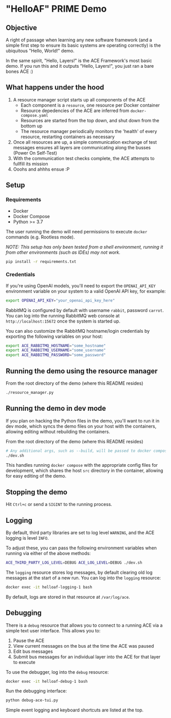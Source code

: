# "HelloAF" PRIME Demo

## Objective

A right of passage when learning any new software framework (and a simple first step to ensure its basic systems are operating correctly) is the ubiquitous "Hello, World!" demo.

In the same spirit, "Hello, Layers!" is the ACE Framework's most basic demo. If you run this and it outputs "Hello, Layers!", you just ran a bare bones ACE :)

## What happens under the hood

1. A resource manager script starts up all components of the ACE
   * Each component is a `resource`, one resource per Docker container
   * Resource depedencies of the ACE are inferred from `docker-compose.yaml`
   * Resources are started from the top down, and shut down from the bottom up
   * The resource manager periodically monitors the 'health' of every resource, restarting containers as necessary
2. Once all resources are up, a simple communication exchange of test messages ensures all layers are communicating along the busses (Power On Self-Test)
3. With the communication test checks complete, the ACE attempts to fullfill its mission
4. Ooohs and ahhhs ensue :P

## Setup

### Requirements

* Docker
* Docker Compose
* Python >= 3.7

The user running the demo will need permissions to execute `docker` commands (e.g.  Rootless mode).

*NOTE: This setup has only been tested from a shell environment, running it from other environments (such as IDEs) may not work.*

```sh
pip install -r requirements.txt
```

### Credentials

If you're using OpenAI models, you'll need to export the `OPENAI_API_KEY` environment variable on your system to a valid OpenAI API key, for example:

```sh
export OPENAI_API_KEY="your_openai_api_key_here"
```

RabbitMQ is configured by default with username `rabbit`, password `carrot`. You can log into the running RabbitMQ web console at `http://localhost:15672` once the system is started up.

You can also customize the RabbitMQ hostname/login credentials by exporting the following variables on your host:

```sh
export ACE_RABBITMQ_HOSTNAME="some_hostname"
export ACE_RABBITMQ_USERNAME="some_username"
export ACE_RABBITMQ_PASSWORD="some_password"
```

## Running the demo using the resource manager

From the root directory of the demo (where this README resides)

```sh
./resource_manager.py
```

## Running the demo in dev mode

If you plan on hacking the Python files in the demo, you'll want to run it in dev mode, which syncs the demo files on your host with the containers, allowing editing without rebuilding the containers.

From the root directory of the demo (where this README resides)

```sh
# Any additional args, such as --build, will be passed to docker compose
./dev.sh
```

This handles running `docker compose` with the appropriate config files for development, which shares the host `src` directory in the container, allowing for easy editing of the demo.

## Stopping the demo

Hit `Ctrl+c` or send a `SIGINT` to the running process.

## Logging

By default, third party libraries are set to log level `WARNING`, and the ACE logging is level `INFO`.

To adjust these, you can pass the following environment variables when running via either of the above methods:

```sh
ACE_THIRD_PARTY_LOG_LEVEL=DEBUG ACE_LOG_LEVEL=DEBUG ./dev.sh
```

The `logging` resource stores log messages, by default clearing old log messages at the start of a new run. You can log into the `logging` resource:

```sh
docker exec -it helloaf-logging-1 bash
```

By default, logs are stored in that resource at `/var/log/ace`.


## Debugging

There is a `debug` resource that allows you to connect to a running ACE via a simple text user interface. This allows you to:

1. Pause the ACE
2. View current messages on the bus at the time the ACE was paused
3. Edit bus messages
4. Submit bus messages for an individual layer into the ACE for that layer to execute

To use the debugger, log into the `debug` resource:
```sh
docker exec -it helloaf-debug-1 bash
```

Run the debugging interface:

```sh
python debug-ace-tui.py
```

Simple event logging and keyboard shortcuts are listed at the top.
